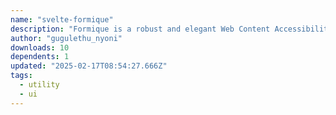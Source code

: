 ```yaml
---
name: "svelte-formique"
description: "Formique is a robust and elegant Web Content Accessibility Guidelines (WCAG) and Web Accessibility Initiative - Accessible Rich Internet Applications (WAI-ARIA)-compliant form-building library tailored for JavaScript enthusiasts."
author: "gugulethu_nyoni"
downloads: 10
dependents: 1
updated: "2025-02-17T08:54:27.666Z"
tags: 
  - utility
  - ui
---
```

